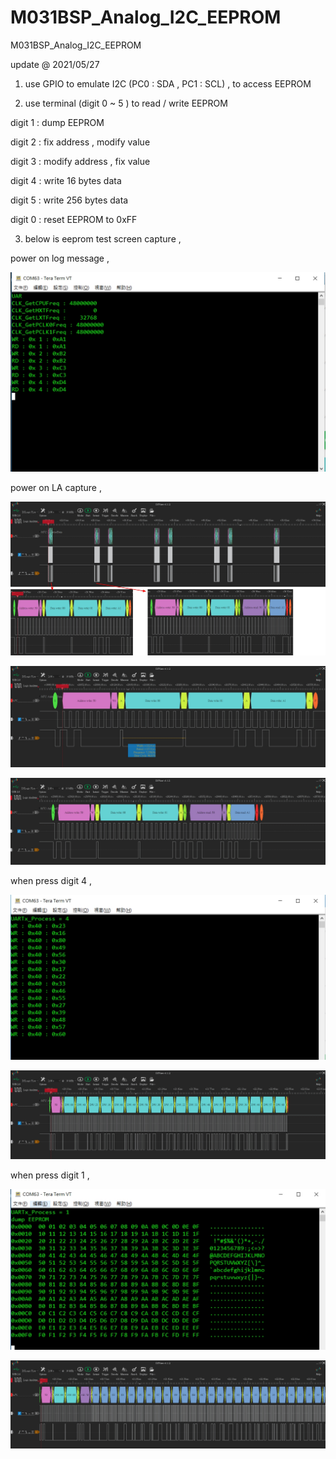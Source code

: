 # M031BSP_Analog_I2C_EEPROM
 M031BSP_Analog_I2C_EEPROM

update @ 2021/05/27

1. use GPIO to emulate I2C (PC0 : SDA , PC1 : SCL) , to access EEPROM

2. use terminal (digit 0 ~ 5 ) to read / write EEPROM

digit 1 : dump EEPROM 

digit 2 : fix address , modify value

digit 3 : modify address , fix value

digit 4 : write 16 bytes data

digit 5 : write 256 bytes data

digit 0 : reset EEPROM to 0xFF

3. below is eeprom test screen capture ,

power on log message  , 

![image](https://github.com/released/M031BSP_Analog_I2C_EEPROM/blob/main/log_power_on.jpg)

power on LA capture , 

![image](https://github.com/released/M031BSP_Analog_I2C_EEPROM/blob/main/LA_power_on.jpg)

![image](https://github.com/released/M031BSP_Analog_I2C_EEPROM/blob/main/LA_WR.jpg)

![image](https://github.com/released/M031BSP_Analog_I2C_EEPROM/blob/main/LA_RD.jpg)

when press digit 4 , 

![image](https://github.com/released/M031BSP_Analog_I2C_EEPROM/blob/main/log_digit4_16bytes_write.jpg)

![image](https://github.com/released/M031BSP_Analog_I2C_EEPROM/blob/main/LA_WR_16bytes_digit4.jpg)

when press digit 1 , 

![image](https://github.com/released/M031BSP_Analog_I2C_EEPROM/blob/main/log_digit1_dump_eeprom.jpg)

![image](https://github.com/released/M031BSP_Analog_I2C_EEPROM/blob/main/LA_RD_multi_digit1.jpg)






